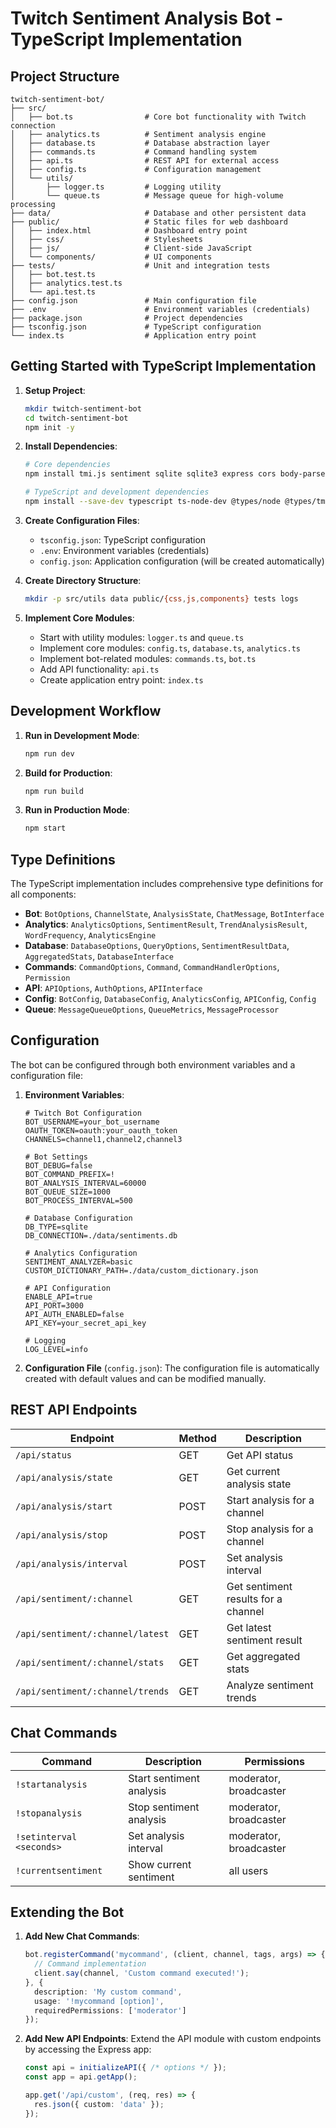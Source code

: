 # Twitch Sentiment Analysis Bot - TypeScript Implementation

## Project Structure

```
twitch-sentiment-bot/
├── src/
│   ├── bot.ts                # Core bot functionality with Twitch connection
│   ├── analytics.ts          # Sentiment analysis engine
│   ├── database.ts           # Database abstraction layer
│   ├── commands.ts           # Command handling system
│   ├── api.ts                # REST API for external access
│   ├── config.ts             # Configuration management
│   └── utils/
│       ├── logger.ts         # Logging utility
│       └── queue.ts          # Message queue for high-volume processing
├── data/                     # Database and other persistent data
├── public/                   # Static files for web dashboard
│   ├── index.html            # Dashboard entry point
│   ├── css/                  # Stylesheets
│   ├── js/                   # Client-side JavaScript
│   └── components/           # UI components
├── tests/                    # Unit and integration tests
│   ├── bot.test.ts
│   ├── analytics.test.ts
│   └── api.test.ts
├── config.json               # Main configuration file
├── .env                      # Environment variables (credentials)
├── package.json              # Project dependencies
├── tsconfig.json             # TypeScript configuration
└── index.ts                  # Application entry point
```

## Getting Started with TypeScript Implementation

1. **Setup Project**:
   ```bash
   mkdir twitch-sentiment-bot
   cd twitch-sentiment-bot
   npm init -y
   ```

2. **Install Dependencies**:
   ```bash
   # Core dependencies
   npm install tmi.js sentiment sqlite sqlite3 express cors body-parser winston dotenv

   # TypeScript and development dependencies
   npm install --save-dev typescript ts-node-dev @types/node @types/tmi.js @types/sentiment @types/express @types/cors jest ts-jest @types/jest @typescript-eslint/eslint-plugin @typescript-eslint/parser eslint
   ```

3. **Create Configuration Files**:
   - `tsconfig.json`: TypeScript configuration
   - `.env`: Environment variables (credentials)
   - `config.json`: Application configuration (will be created automatically)

4. **Create Directory Structure**:
   ```bash
   mkdir -p src/utils data public/{css,js,components} tests logs
   ```

5. **Implement Core Modules**:
   - Start with utility modules: `logger.ts` and `queue.ts`
   - Implement core modules: `config.ts`, `database.ts`, `analytics.ts`
   - Implement bot-related modules: `commands.ts`, `bot.ts`
   - Add API functionality: `api.ts`
   - Create application entry point: `index.ts`

## Development Workflow

1. **Run in Development Mode**:
   ```bash
   npm run dev
   ```

2. **Build for Production**:
   ```bash
   npm run build
   ```

3. **Run in Production Mode**:
   ```bash
   npm start
   ```

## Type Definitions

The TypeScript implementation includes comprehensive type definitions for all components:

- **Bot**: `BotOptions`, `ChannelState`, `AnalysisState`, `ChatMessage`, `BotInterface`
- **Analytics**: `AnalyticsOptions`, `SentimentResult`, `TrendAnalysisResult`, `WordFrequency`, `AnalyticsEngine`
- **Database**: `DatabaseOptions`, `QueryOptions`, `SentimentResultData`, `AggregatedStats`, `DatabaseInterface`
- **Commands**: `CommandOptions`, `Command`, `CommandHandlerOptions`, `Permission`
- **API**: `APIOptions`, `AuthOptions`, `APIInterface`
- **Config**: `BotConfig`, `DatabaseConfig`, `AnalyticsConfig`, `APIConfig`, `Config`
- **Queue**: `MessageQueueOptions`, `QueueMetrics`, `MessageProcessor`

## Configuration

The bot can be configured through both environment variables and a configuration file:

1. **Environment Variables**:
   ```
   # Twitch Bot Configuration
   BOT_USERNAME=your_bot_username
   OAUTH_TOKEN=oauth:your_oauth_token
   CHANNELS=channel1,channel2,channel3

   # Bot Settings
   BOT_DEBUG=false
   BOT_COMMAND_PREFIX=!
   BOT_ANALYSIS_INTERVAL=60000
   BOT_QUEUE_SIZE=1000
   BOT_PROCESS_INTERVAL=500

   # Database Configuration
   DB_TYPE=sqlite
   DB_CONNECTION=./data/sentiments.db

   # Analytics Configuration
   SENTIMENT_ANALYZER=basic
   CUSTOM_DICTIONARY_PATH=./data/custom_dictionary.json

   # API Configuration
   ENABLE_API=true
   API_PORT=3000
   API_AUTH_ENABLED=false
   API_KEY=your_secret_api_key

   # Logging
   LOG_LEVEL=info
   ```

2. **Configuration File** (`config.json`):
   The configuration file is automatically created with default values and can be modified manually.

## REST API Endpoints

| Endpoint | Method | Description |
|----------|--------|-------------|
| `/api/status` | GET | Get API status |
| `/api/analysis/state` | GET | Get current analysis state |
| `/api/analysis/start` | POST | Start analysis for a channel |
| `/api/analysis/stop` | POST | Stop analysis for a channel |
| `/api/analysis/interval` | POST | Set analysis interval |
| `/api/sentiment/:channel` | GET | Get sentiment results for a channel |
| `/api/sentiment/:channel/latest` | GET | Get latest sentiment result |
| `/api/sentiment/:channel/stats` | GET | Get aggregated stats |
| `/api/sentiment/:channel/trends` | GET | Analyze sentiment trends |

## Chat Commands

| Command | Description | Permissions |
|---------|-------------|------------|
| `!startanalysis` | Start sentiment analysis | moderator, broadcaster |
| `!stopanalysis` | Stop sentiment analysis | moderator, broadcaster |
| `!setinterval <seconds>` | Set analysis interval | moderator, broadcaster |
| `!currentsentiment` | Show current sentiment | all users |

## Extending the Bot

1. **Add New Chat Commands**:
   ```typescript
   bot.registerCommand('mycommand', (client, channel, tags, args) => {
     // Command implementation
     client.say(channel, 'Custom command executed!');
   }, {
     description: 'My custom command',
     usage: '!mycommand [option]',
     requiredPermissions: ['moderator']
   });
   ```

2. **Add New API Endpoints**:
   Extend the API module with custom endpoints by accessing the Express app:
   ```typescript
   const api = initializeAPI({ /* options */ });
   const app = api.getApp();
   
   app.get('/api/custom', (req, res) => {
     res.json({ custom: 'data' });
   });
   ```
